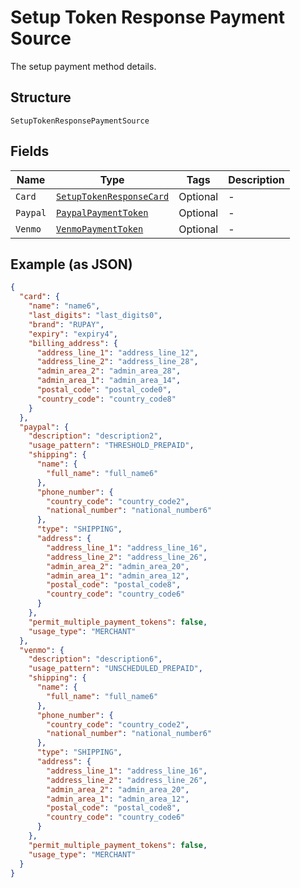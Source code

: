 
# Setup Token Response Payment Source

The setup payment method details.

## Structure

`SetupTokenResponsePaymentSource`

## Fields

| Name | Type | Tags | Description |
|  --- | --- | --- | --- |
| `Card` | [`SetupTokenResponseCard`](../../doc/models/setup-token-response-card.md) | Optional | - |
| `Paypal` | [`PaypalPaymentToken`](../../doc/models/paypal-payment-token.md) | Optional | - |
| `Venmo` | [`VenmoPaymentToken`](../../doc/models/venmo-payment-token.md) | Optional | - |

## Example (as JSON)

```json
{
  "card": {
    "name": "name6",
    "last_digits": "last_digits0",
    "brand": "RUPAY",
    "expiry": "expiry4",
    "billing_address": {
      "address_line_1": "address_line_12",
      "address_line_2": "address_line_28",
      "admin_area_2": "admin_area_28",
      "admin_area_1": "admin_area_14",
      "postal_code": "postal_code0",
      "country_code": "country_code8"
    }
  },
  "paypal": {
    "description": "description2",
    "usage_pattern": "THRESHOLD_PREPAID",
    "shipping": {
      "name": {
        "full_name": "full_name6"
      },
      "phone_number": {
        "country_code": "country_code2",
        "national_number": "national_number6"
      },
      "type": "SHIPPING",
      "address": {
        "address_line_1": "address_line_16",
        "address_line_2": "address_line_26",
        "admin_area_2": "admin_area_20",
        "admin_area_1": "admin_area_12",
        "postal_code": "postal_code8",
        "country_code": "country_code6"
      }
    },
    "permit_multiple_payment_tokens": false,
    "usage_type": "MERCHANT"
  },
  "venmo": {
    "description": "description6",
    "usage_pattern": "UNSCHEDULED_PREPAID",
    "shipping": {
      "name": {
        "full_name": "full_name6"
      },
      "phone_number": {
        "country_code": "country_code2",
        "national_number": "national_number6"
      },
      "type": "SHIPPING",
      "address": {
        "address_line_1": "address_line_16",
        "address_line_2": "address_line_26",
        "admin_area_2": "admin_area_20",
        "admin_area_1": "admin_area_12",
        "postal_code": "postal_code8",
        "country_code": "country_code6"
      }
    },
    "permit_multiple_payment_tokens": false,
    "usage_type": "MERCHANT"
  }
}
```

